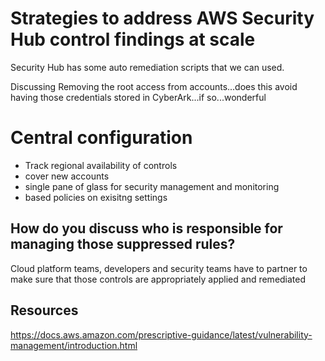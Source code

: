 # Strategies to address AWS Security Hub control findings at scale

Security Hub has some auto remediation scripts that we can used. 

Discussing Removing the root access from accounts...does this avoid having those credentials stored in CyberArk...if so...wonderful

# Central configuration
- Track regional availability of controls
- cover new accounts 
- single pane of glass for security management and monitoring
- based policies on exisitng settings


## How do you discuss who is responsible for managing those suppressed rules?

Cloud platform teams, developers and security teams have to partner to make sure that those controls are appropriately applied and remediated

## Resources
https://docs.aws.amazon.com/prescriptive-guidance/latest/vulnerability-management/introduction.html
